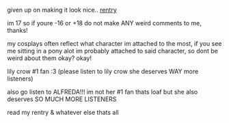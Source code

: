 given up on making it look nice.. [rentry](https://rentry.co/grieferspace)

im 17 so if youre -16 or +18 do not make ANY weird comments to me, thanks!

my cosplays often reflect what character im attached to the most, if you see me sitting in a pony alot im probably attached to said character, so dont be weird about them okay? okay!

lily crow #1 fan :3 (please listen to lily crow she deserves WAY more listeners)

also go listen to ALFREDA!!! im not her #1 fan thats loaf but she also deserves SO MUCH MORE LISTENERS

read my rentry & whatever else thats all
